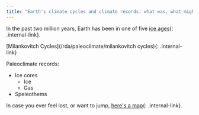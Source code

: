 ```yaml
---
title: "Earth's climate cycles and climate records: what was, what might have been"
---
```


In the past two million years, Earth has been in one of five [ice ages](/rda/paleoclimate/cccf-ice-ages){: .internal-link}.

[Milankovitch Cycles](/rda/paleoclimate/milankovitch cycles){: .internal-link}

Paleoclimate records:
- Ice cores
	- Ice
	- Gas
- Speleothems

In case you ever feel lost, or want to jump, [here's a map](/rda/cccf-map){: .internal-link}.
